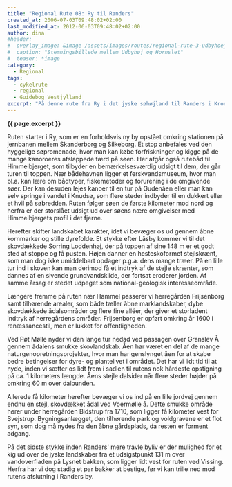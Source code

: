 ```yaml
---
title: "Regional Rute 08: Ry til Randers"
created_at: 2006-07-03T09:48:02+02:00
last_modified_at: 2012-06-03T09:48:02+02:00
author: dina
#header:
#  overlay_image: &image /assets/images/routes/regional-rute-3-udbyhoej-hornslet.jpg
#  caption: "Stemningsbillede mellem Udbyhøj og Hornslet"
#  teaser: *image
category:
  - Regional
tags:
  - cykelrute
  - regional
  - Guidebog Vestjylland
excerpt: "På denne rute fra Ry i det jyske søhøjland til Randers i Kronjylland oplever man mangfoldigheden i det midtjyske landskab. Ruten går flere steder gennem kuperet landskab med udsigtspunkter til flotte panoramalandskaber."
---
```


**{{ page.excerpt }}**

Ruten starter i Ry, som er en forholdsvis ny by opstået omkring stationen på jernbanen mellem Skanderborg og Silkeborg. Et stop anbefales ved den hyggelige søpromenade, hvor man kan købe forfriskninger og kigge på de mange kanoroeres afslappede færd på søen. Her afgår også rutebåd til Himmelbjerget, som tilbyder en bemærkelsesværdig udsigt til dem, der går turen til toppen. Nær bådehavnen ligger et ferskvandsmuseum, hvor man bl.a. kan lære om bådtyper, fiskemetoder og forurening i de omgivende søer. Der kan desuden lejes kanoer til en tur på Gudenåen eller man kan selv springe i vandet i Knudsø, som flere steder indbyder til en dukkert eller et hvil på søbredden. Ruten følger søen de første kilometer mod nord og herfra er der storslået udsigt ud over søens nære omgivelser med Himmelbjergets profil i det fjerne.
 
Herefter skifter landskabet karakter, idet vi bevæger os ud gennem åbne kornmarker og stille dyrefolde. Et stykke efter Låsby kommer vi til det skovdækkede Sorring Loddenhøj, der på toppen af sine 148 m er et godt sted at stoppe og få pusten. Højen danner en hesteskoformet stejlskrænt, som man dog ikke umiddelbart opdager p.g.a. dens mange træer. På en lille tur ind i skoven kan man derimod få et indtryk af de stejle skrænter, som dannes af en sivende grundvandskilde, der fortsat eroderer jorden. Af samme årsag er stedet udpeget som national-geologisk interesseområde.
 
Længere fremme på ruten nær Hammel passerer vi herregården Frijsenborg samt tilhørende arealer, som både tæller åbne marklandskaber, dybe skovdækkede ådalsområder og flere fine alléer, der giver et storladent indtryk af herregårdens områder. Frijsenborg er opført omkring år 1600 i renæssancestil, men er lukket for offentligheden.
 
Ved Pøt Mølle nyder vi den lange tur nedad ved passagen over Granslev Å gennem ådalens smukke skovlandskab. Åen har været en del af de mange naturgenopretningsprojekter, hvor man har genslynget åen for at skabe bedre betingelser for dyre- og plantelivet i området. Det har vi lidt tid til at nyde, inden vi sætter os lidt frem i sadlen til rutens nok hårdeste opstigning på ca. 1 kilometers længde. Åens stejle dalsider når flere steder højder på omkring 60 m over dalbunden.
 
Allerede få kilometer herefter bevæger vi os ind på en lille jordvej gennem endnu en stejl, skovdækket ådal ved Voermølle å. Dette smukke område hører under herregården Bidstrup fra 1710, som ligger få kilometer vest for Svejstrup. Bygningsanlægget, den tilhørende park og voldgravene er et flot syn, som dog må nydes fra den åbne gårdsplads, da resten er forment adgang.
 
På det sidste stykke inden Randers' mere travle byliv er der mulighed for et kig ud over de jyske landskaber fra et udsigstpunkt 131 m over vandoverfladen på Lysnet bakken, som ligger lidt vest for ruten ved Vissing. Herfra har vi dog stadig et par bakker at bestige, før vi kan trille ned mod rutens afslutning i Randers by.
